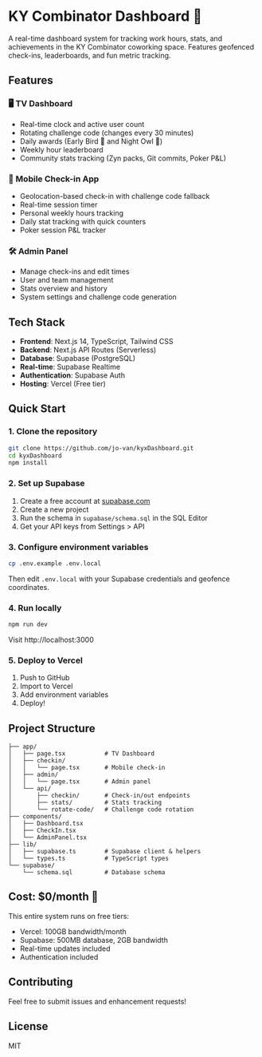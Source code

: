 # KY Combinator Dashboard 🚀

A real-time dashboard system for tracking work hours, stats, and achievements in the KY Combinator coworking space. Features geofenced check-ins, leaderboards, and fun metric tracking.

## Features

### 🖥️ TV Dashboard
- Real-time clock and active user count
- Rotating challenge code (changes every 30 minutes)
- Daily awards (Early Bird 🥕 and Night Owl 🧅)
- Weekly hour leaderboard
- Community stats tracking (Zyn packs, Git commits, Poker P&L)

### 📱 Mobile Check-in App
- Geolocation-based check-in with challenge code fallback
- Real-time session timer
- Personal weekly hours tracking
- Daily stat tracking with quick counters
- Poker session P&L tracker

### 🛠️ Admin Panel
- Manage check-ins and edit times
- User and team management
- Stats overview and history
- System settings and challenge code generation

## Tech Stack

- **Frontend**: Next.js 14, TypeScript, Tailwind CSS
- **Backend**: Next.js API Routes (Serverless)
- **Database**: Supabase (PostgreSQL)
- **Real-time**: Supabase Realtime
- **Authentication**: Supabase Auth
- **Hosting**: Vercel (Free tier)

## Quick Start

### 1. Clone the repository
```bash
git clone https://github.com/jo-van/kyxDashboard.git
cd kyxDashboard
npm install
```

### 2. Set up Supabase
1. Create a free account at [supabase.com](https://supabase.com)
2. Create a new project
3. Run the schema in `supabase/schema.sql` in the SQL Editor
4. Get your API keys from Settings > API

### 3. Configure environment variables
```bash
cp .env.example .env.local
```

Then edit `.env.local` with your Supabase credentials and geofence coordinates.

### 4. Run locally
```bash
npm run dev
```

Visit http://localhost:3000

### 5. Deploy to Vercel
1. Push to GitHub
2. Import to Vercel
3. Add environment variables
4. Deploy!

## Project Structure

```
├── app/
│   ├── page.tsx           # TV Dashboard
│   ├── checkin/
│   │   └── page.tsx       # Mobile check-in
│   ├── admin/
│   │   └── page.tsx       # Admin panel
│   └── api/
│       ├── checkin/       # Check-in/out endpoints
│       ├── stats/         # Stats tracking
│       └── rotate-code/   # Challenge code rotation
├── components/
│   ├── Dashboard.tsx
│   ├── CheckIn.tsx
│   └── AdminPanel.tsx
├── lib/
│   ├── supabase.ts        # Supabase client & helpers
│   └── types.ts           # TypeScript types
└── supabase/
    └── schema.sql         # Database schema
```

## Cost: $0/month 🎉

This entire system runs on free tiers:
- Vercel: 100GB bandwidth/month
- Supabase: 500MB database, 2GB bandwidth
- Real-time updates included
- Authentication included

## Contributing

Feel free to submit issues and enhancement requests!

## License

MIT